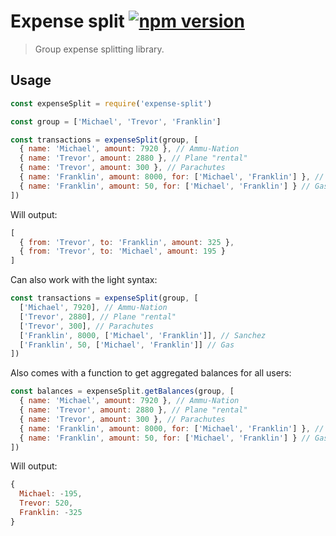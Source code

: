 # Expense split [![npm version](http://img.shields.io/npm/v/expense-split.svg?style=flat-square)](https://www.npmjs.org/package/expense-split)

> Group expense splitting library.

## Usage

```js
const expenseSplit = require('expense-split')

const group = ['Michael', 'Trevor', 'Franklin']

const transactions = expenseSplit(group, [
  { name: 'Michael', amount: 7920 }, // Ammu-Nation
  { name: 'Trevor', amount: 2880 }, // Plane "rental"
  { name: 'Trevor', amount: 300 }, // Parachutes
  { name: 'Franklin', amount: 8000, for: ['Michael', 'Franklin'] }, // Sanchez
  { name: 'Franklin', amount: 50, for: ['Michael', 'Franklin'] } // Gas
])
```

Will output:

```js
[
  { from: 'Trevor', to: 'Franklin', amount: 325 },
  { from: 'Trevor', to: 'Michael', amount: 195 }
]
```

Can also work with the light syntax:

```js
const transactions = expenseSplit(group, [
  ['Michael', 7920], // Ammu-Nation
  ['Trevor', 2880], // Plane "rental"
  ['Trevor', 300], // Parachutes
  ['Franklin', 8000, ['Michael', 'Franklin']], // Sanchez
  ['Franklin', 50, ['Michael', 'Franklin']] // Gas
])
```

Also comes with a function to get aggregated balances for all users:

```js
const balances = expenseSplit.getBalances(group, [
  { name: 'Michael', amount: 7920 }, // Ammu-Nation
  { name: 'Trevor', amount: 2880 }, // Plane "rental"
  { name: 'Trevor', amount: 300 }, // Parachutes
  { name: 'Franklin', amount: 8000, for: ['Michael', 'Franklin'] }, // Sanchez
  { name: 'Franklin', amount: 50, for: ['Michael', 'Franklin'] } // Gas
])
```
Will output:

```js
{
  Michael: -195,
  Trevor: 520,
  Franklin: -325
}
```
